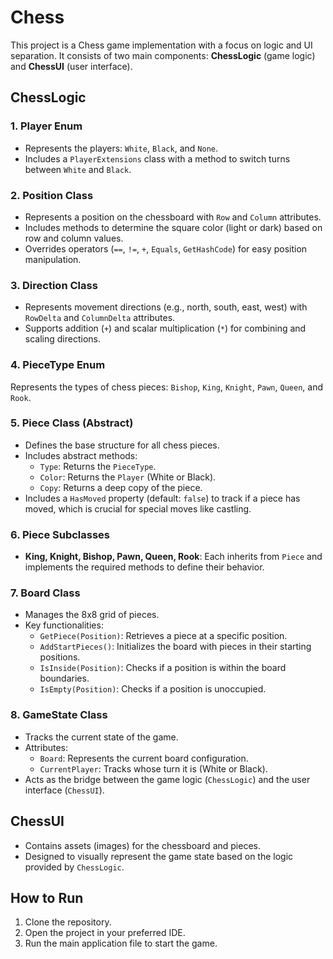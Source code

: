 # Chess
This project is a Chess game implementation with a focus on logic and UI separation. It consists of two main components: **ChessLogic** (game logic) and **ChessUI** (user interface).

## ChessLogic

### 1. Player Enum
- Represents the players: `White`, `Black`, and `None`.
- Includes a `PlayerExtensions` class with a method to switch turns between `White` and `Black`.

### 2. Position Class
- Represents a position on the chessboard with `Row` and `Column` attributes.
- Includes methods to determine the square color (light or dark) based on row and column values.
- Overrides operators (`==`, `!=`, `+`, `Equals`, `GetHashCode`) for easy position manipulation.

### 3. Direction Class
- Represents movement directions (e.g., north, south, east, west) with `RowDelta` and `ColumnDelta` attributes.
- Supports addition (`+`) and scalar multiplication (`*`) for combining and scaling directions.

### 4. PieceType Enum
Represents the types of chess pieces: `Bishop`, `King`, `Knight`, `Pawn`, `Queen`, and `Rook`.

### 5. Piece Class (Abstract)
- Defines the base structure for all chess pieces.
- Includes abstract methods:
  - `Type`: Returns the `PieceType`.
  - `Color`: Returns the `Player` (White or Black).
  - `Copy`: Returns a deep copy of the piece.
- Includes a `HasMoved` property (default: `false`) to track if a piece has moved, which is crucial for special moves like castling.

### 6. Piece Subclasses
- **King, Knight, Bishop, Pawn, Queen, Rook**: Each inherits from `Piece` and implements the required methods to define their behavior.

### 7. Board Class
- Manages the 8x8 grid of pieces.
- Key functionalities:
  - `GetPiece(Position)`: Retrieves a piece at a specific position.
  - `AddStartPieces()`: Initializes the board with pieces in their starting positions.
  - `IsInside(Position)`: Checks if a position is within the board boundaries.
  - `IsEmpty(Position)`: Checks if a position is unoccupied.

### 8. GameState Class
- Tracks the current state of the game.
- Attributes:
  - `Board`: Represents the current board configuration.
  - `CurrentPlayer`: Tracks whose turn it is (White or Black).
- Acts as the bridge between the game logic (`ChessLogic`) and the user interface (`ChessUI`).

## ChessUI
- Contains assets (images) for the chessboard and pieces.
- Designed to visually represent the game state based on the logic provided by `ChessLogic`.

## How to Run
1. Clone the repository.
2. Open the project in your preferred IDE.
3. Run the main application file to start the game.
